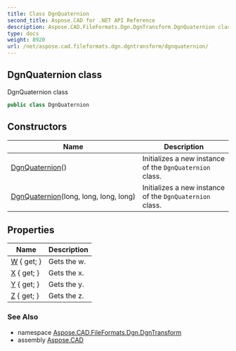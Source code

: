 ```yaml
---
title: Class DgnQuaternion
second_title: Aspose.CAD for .NET API Reference
description: Aspose.CAD.FileFormats.Dgn.DgnTransform.DgnQuaternion class. DgnQuaternion class
type: docs
weight: 8920
url: /net/aspose.cad.fileformats.dgn.dgntransform/dgnquaternion/
---
```

## DgnQuaternion class

DgnQuaternion class

```csharp
public class DgnQuaternion
```

## Constructors

| Name | Description |
| --- | --- |
| [DgnQuaternion](dgnquaternion/#constructor)() | Initializes a new instance of the `DgnQuaternion` class. |
| [DgnQuaternion](dgnquaternion/#constructor_1)(long, long, long, long) | Initializes a new instance of the `DgnQuaternion` class. |

## Properties

| Name | Description |
| --- | --- |
| [W](../../aspose.cad.fileformats.dgn.dgntransform/dgnquaternion/w/) { get; } | Gets the w. |
| [X](../../aspose.cad.fileformats.dgn.dgntransform/dgnquaternion/x/) { get; } | Gets the x. |
| [Y](../../aspose.cad.fileformats.dgn.dgntransform/dgnquaternion/y/) { get; } | Gets the y. |
| [Z](../../aspose.cad.fileformats.dgn.dgntransform/dgnquaternion/z/) { get; } | Gets the z. |

### See Also

* namespace [Aspose.CAD.FileFormats.Dgn.DgnTransform](../../aspose.cad.fileformats.dgn.dgntransform/)
* assembly [Aspose.CAD](../../)


